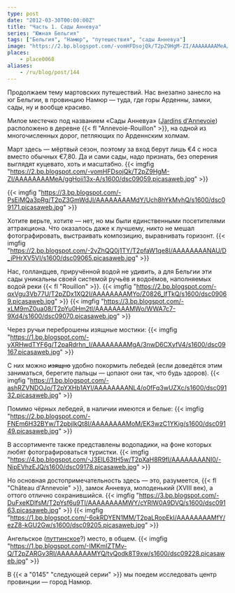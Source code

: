 ```yaml
---
type: post
date: "2012-03-30T00:00:00Z"
title: "Часть 1. Сады Анневуа"
series: "Южная Бельгия"
tags: ["Бельгия", "Намюр", "путешествия", "сады Анневуа"]
image: "https://2.bp.blogspot.com/-vomHFDsojQk/T2pZ9HgM-ZI/AAAAAAAAMeA/ggHoii13x-A/s1600/dsc09059.picasaweb.jpg"
places:
    - place0068
aliases:
    - /ru/blog/post/144
---
```


Продолжаем тему мартовских путешествий. Нас внезапно занесло на юг Бельгии, в провинцию Намюр — туда, где горы Арденны, замки, сады, ну и вообще красиво.

Милое местечко под названием «Сады Анневуа» ([Jardins d'Annevoie](http://www.jardins.dannevoie.be/)) расположено в деревне {{< fl "Annevoie-Rouillon" >}}, на одной из многочисленных дорог, петляющих по Арденнским холмам.

Март здесь — мёртвый сезон, поэтому за вход берут лишь €4 с носа вместо обычных €7,80. Да и сами сады, надо признать, без оперения выглядят куцевато, хоть и масштабно.
{{< imgfig "https://2.bp.blogspot.com/-vomHFDsojQk/T2pZ9HgM-ZI/AAAAAAAAMeA/ggHoii13x-A/s1600/dsc09059.picasaweb.jpg" >}}

<!--more-->

{{< imgfig "https://3.bp.blogspot.com/-PsEiMQa3pRg/T2pZ3GmWdJI/AAAAAAAAMdY/Uch8hYkMvhQ/s1600/dsc09171.picasaweb.jpg" >}}

Хотите верьте, хотите — нет, но мы были единственными посетителями аттракциона. Что оказалось даже к лучшему, никто не мешал фотографировать, выстраивать композицию, выравнивать горизонт.
{{< imgfig "https://2.bp.blogspot.com/-2vZhQQ0j1TY/T2pfaW1qe8I/AAAAAAAANAU/D_jPHrXV5VI/s1600/dsc09065.picasaweb.jpg" >}}

Нас, голландцев, приручённой водой не удивить, а для Бельгии эти сады уникальны своей системой ручьёв и водоёмов, наполняемых водой реки {{< fl "Rouillon" >}}.
{{< imgfig "https://2.bp.blogspot.com/-qxVgu3Vb77U/T2pZDx1XQ2I/AAAAAAAAMYo/Z0826_lfTkQ/s1600/dsc09069.picasaweb.jpg" >}}
{{< imgfig "https://3.bp.blogspot.com/-xLM9mZ0ua08/T2pYu0Hm2tI/AAAAAAAAMWo/WWA7c7-9Xd4/s1600/dsc09070.picasaweb.jpg" >}}

Через ручьи переброшены изящные мостики:
{{< imgfig "https://1.bp.blogspot.com/-yXRHwdTYF6g/T2paRdrhn_I/AAAAAAAAMgA/3nwD6CXyfV4/s1600/dsc09167.picasaweb.jpg" >}}

С них можно ~~изящно~~ удобно покормить лебедей (если доведётся этим заниматься, берегите пальцы — цопают они так, что будь здоров).
{{< imgfig "https://1.bp.blogspot.com/-ashRZVNDOJo/T2pYXHb1AYI/AAAAAAAANL4/o0fFq3wUZXc/s1600/dsc09132.picasaweb.jpg" >}}

Помимо чёрных лебедей, в наличии имеются и белые:
{{< imgfig "https://2.bp.blogspot.com/-FNEm6H32BYw/T2pbjlkQt8I/AAAAAAAAMoM/EK3wzC1YKig/s1600/dsc09149.picasaweb.jpg" >}}

В ассортименте также представлены водопадики, на фоне которых любят фотографироваться туристки.
{{< imgfig "https://4.bp.blogspot.com/-J3ElL63tH5w/T2pXaH8R9fI/AAAAAAAANI0/-NipEVhzEJQ/s1600/dsc09178.picasaweb.jpg" >}}

Но основная достопримечательность здесь — это, разумеется, {{< fl "Château d'Annevoie" >}}, замок Анневуа, молоденький (XVIII век), а оттого отлично сохранившийся.
{{< imgfig "https://3.bp.blogspot.com/-DuFxeKDlfsM/T2pYsf6u9TI/AAAAAAAAMWY/cYRlW0A9DVQ/s1600/dsc09163.picasaweb.jpg" >}}
{{< imgfig "https://1.bp.blogspot.com/-6okRDYEN1MM/T2paLRopEkI/AAAAAAAAMfY/ezZ8-kGU2Gw/s1600/dsc09205.picasaweb.jpg" >}}

Ангельское ([путтинское](http://slovari.yandex.ru/~%D0%BA%D0%BD%D0%B8%D0%B3%D0%B8/%D0%91%D0%A1%D0%AD/%D0%9F%D1%83%D1%82%D1%82%D0%B8/)?) место, в общем.
{{< imgfig "https://1.bp.blogspot.com/-IMKmIZTMv-Q/T2pZARGv3RI/AAAAAAAAMYQ/tvQodk8T9xw/s1600/dsc09228.picasaweb.jpg" >}}

В {{< a "0145" "следующей серии" >}} мы поедем исследовать центр провинции — город Намюр.
